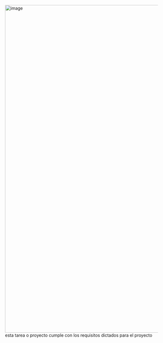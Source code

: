 <img width="1919" height="1079" alt="image" src="https://github.com/user-attachments/assets/0f496699-12b8-474f-a318-e8b585ace0f6" />
esta tarea o proyecto cumple con los requisitos dictados para el proyecto
